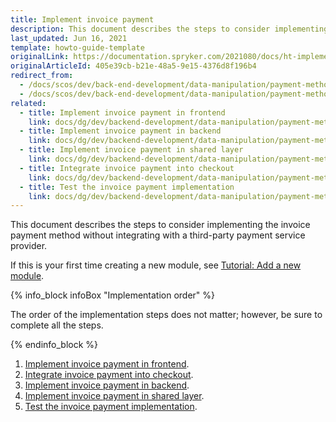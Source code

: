 ```yaml
---
title: Implement invoice payment
description: This document describes the steps to consider implementing the invoice payment method without integrating with a third-party payment service provider.
last_updated: Jun 16, 2021
template: howto-guide-template
originalLink: https://documentation.spryker.com/2021080/docs/ht-implement-invoice-payment
originalArticleId: 405e39cb-b21e-48a5-9e15-4376d8f196b4
redirect_from:
  - /docs/scos/dev/back-end-development/data-manipulation/payment-methods/invoice/implement-invoice-payment.html
  - /docs/scos/dev/back-end-development/data-manipulation/payment-methods/invoice/implementing-invoice-payment.html
related:
  - title: Implement invoice payment in frontend
    link: docs/dg/dev/backend-development/data-manipulation/payment-methods/invoice/implement-invoice-payment-in-frontend.html
  - title: Implement invoice payment in backend
    link: docs/dg/dev/backend-development/data-manipulation/payment-methods/invoice/implement-invoice-payment-in-backend.html
  - title: Implement invoice payment in shared layer
    link: docs/dg/dev/backend-development/data-manipulation/payment-methods/invoice/implement-invoice-payment-in-shared-layer.html
  - title: Integrate invoice payment into checkout
    link: docs/dg/dev/backend-development/data-manipulation/payment-methods/invoice/integrate-invoice-payment-into-checkout.html
  - title: Test the invoice payment implementation
    link: docs/dg/dev/backend-development/data-manipulation/payment-methods/invoice/test-the-invoice-payment-implementation.html
---
```


This document describes the steps to consider implementing the invoice payment method without integrating with a third-party payment service provider.

If this is your first time creating a new module, see [Tutorial: Add a new module](/docs/dg/dev/backend-development/extend-spryker/create-modules.html).

{% info_block infoBox "Implementation order" %}

The order of the implementation steps does not matter; however, be sure to complete all the steps.

{% endinfo_block %}

1. [Implement invoice payment in frontend](/docs/dg/dev/backend-development/data-manipulation/payment-methods/invoice/implement-invoice-payment-in-frontend.html).
2. [Integrate invoice payment into checkout](/docs/dg/dev/backend-development/data-manipulation/payment-methods/invoice/integrate-invoice-payment-into-checkout.html).
3. [Implement invoice payment in backend](/docs/dg/dev/backend-development/data-manipulation/payment-methods/invoice/implement-invoice-payment-in-backend.html).
4. [Implement invoice payment in shared layer](/docs/dg/dev/backend-development/data-manipulation/payment-methods/invoice/implement-invoice-payment-in-frontend.html).
5. [Test the invoice payment implementation](/docs/dg/dev/backend-development/data-manipulation/payment-methods/invoice/test-the-invoice-payment-implementation.html).
